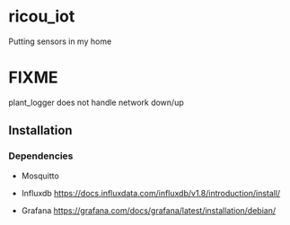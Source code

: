 # ricou_iot
Putting sensors in my home

# FIXME
plant_logger does not handle network down/up

## Installation

### Dependencies
  * Mosquitto


  * Influxdb
	https://docs.influxdata.com/influxdb/v1.8/introduction/install/

  * Grafana
	https://grafana.com/docs/grafana/latest/installation/debian/


